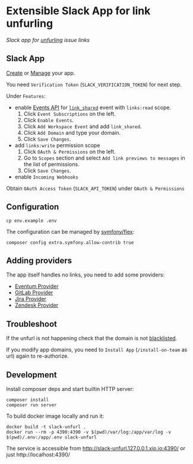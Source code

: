 # Extensible Slack App for link unfurling

*Slack app for [unfurling] issue links*

[unfurling]: https://api.slack.com/docs/message-link-unfurling

## Slack App

[Create](https://api.slack.com/apps/new) or [Manage](https://api.slack.com/apps) your app.

You need `Verification Token` (`SLACK_VERIFICATION_TOKEN`) for next step.

Under `Features`:
- enable [Events API](http://api.slack.com/events-api) for [`link_shared`](https://api.slack.com/events/link_shared) event with `links:read` scope.
  1. Click `Event Subscriptions` on the left.
  2. Click `Enable Events`.
  3. Click `Add Workspace Event` and add `link_shared`.
  4. Click `Add Domain` and type your domain.
  5. Click `Save Changes`.
- add `links:write` permission scope
  1. Click `OAuth & Permissions` on the left.
  2. Go to `Scopes` section and select `Add link previews to messages` in the list of permissions.
  3. Click `Save Changes`.
- enable `Incoming Webhooks`

Obtain `OAuth Access Token` (`SLACK_API_TOKEN`) under `OAuth & Permissions`

## Configuration

```
cp env.example .env
```

The configuration can be managed by [symfony/flex]:

```
composer config extra.symfony.allow-contrib true
```

[symfony/flex]: https://flex.symfony.com/

## Adding providers

The app itself handles no links, you need to add some providers:

- [Eventum Provider](https://github.com/eventum/slack-unfurl-eventum)
- [GitLab Provider](https://github.com/glensc/slack-unfurl-gitlab)
- [Jira Provider](https://github.com/glensc/slack-unfurl-jira)
- [Zendesk Provider](https://github.com/rcknr/slack-unfurl-zendesk)

## Troubleshoot

If the unfurl is not happening check that the domain is not [blacklisted](https://my.slack.com/admin/attachments).

If you modify app domains, you need to `Install App` (`/install-on-team` as url) again to re-authorize.

## Development

Install composer deps and start builtin HTTP server:

```
composer install
composer run server
```

To build docker image locally and run it:

```
docker build -t slack-unfurl .
docker run --rm -p 4390:4390 -v $(pwd)/var/log:/app/var/log -v $(pwd)/.env:/app/.env slack-unfurl
```

The service is accessible from http://slack-unfurl.127.0.0.1.xip.io:4390/ or just http://localhost:4390/

